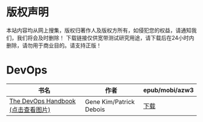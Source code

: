 # 版权声明

本站内容均从网上搜集，版权归著作人及版权方所有，如侵犯您的权益，请通知我们，我们将会及时删除！ 下载链接仅供宽带测试研究用途，请下载后在24小时内删除，请勿用于商业目的。请支持正版！

# DevOps

| 书名 | 作者 | epub/mobi/azw3 |
| --- | --- | --- |
| [The DevOps Handbook (点击查看图片)](https://www.dushupai.com/attachment/2024/06/04/9b98bf2d679f4e66.jpg) |  Gene Kim/Patrick Debois | [下载](https://url89.ctfile.com/f/31084289-1357022182-e48593?p=8866) |
